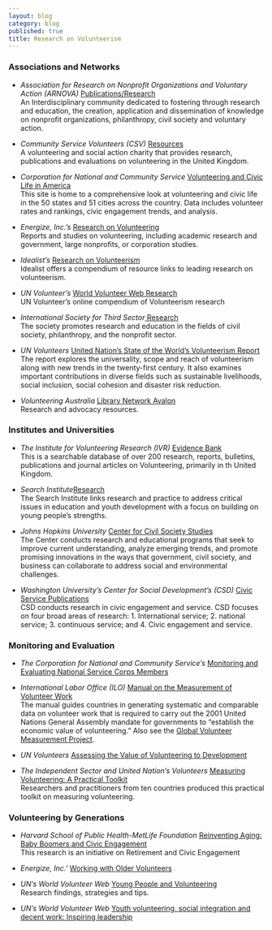 ```yaml
---
layout: blog
category: blog
published: true
title: Research on Volunteerism
---
```


### **Associations and Networks**

* _Association for Research on Nonprofit Organizations and Voluntary Action (ARNOVA)_ [Publications/Research](http://www.arnova.org/)  
An Interdisciplinary community dedicated to fostering through research and education, the creation, application and dissemination of knowledge on nonprofit organizations, philanthropy, civil society and voluntary action.

* _Community Service Volunteers (CSV)_ [Resources](http://www.csv.org.uk/Resources/)  
A volunteering and social action charity that provides research, publications and evaluations on volunteering in the United Kingdom.

* _Corporation for National and Community Service_ [Volunteering and Civic Life in America](http://www.volunteeringinamerica.gov/)  
This site is home to a comprehensive look at volunteering and civic life in the 50 states and 51 cities across the country. Data includes volunteer rates and rankings, civic engagement trends, and analysis.

* _Energize, Inc.’s_ [Research on Volunteering](https://www.energizeinc.com/a-z/library/82)  
Reports and studies on volunteering, including academic research and government, large nonprofits, or corporation studies.
  
* _Idealist’s_ [Research on Volunteerism ](http://www.idealist.org/info/VolunteerMgmt/Research)  
Idealist offers a compendium of resource links to leading research on volunteerism.

* _UN Volunteer’s_ [World Volunteer Web Research](http://www.worldvolunteerweb.org/browse/volunteering-issues/volunteering-research.html)  
UN Volunteer’s online compendium of Volunteerism research

* _International Society for Third Sector_[ Research](http://www.istr.org/)  
The society promotes research and education in the fields of civil society, philanthropy, and the nonprofit sector.  

* _UN Volunteers_ [United Nation’s State of the World’s Volunteerism Report](http://www.unv.org/swvr2011)  
The report explores the universality, scope and reach of volunteerism along with new trends in the twenty-first century. It also examines important contributions in diverse fields such as sustainable livelihoods, social inclusion, social cohesion and disaster risk reduction.

* _Volunteering Australia_ [Library Network Avalon](http://www.volunteeringaustralia.org/research-and-advocacy/)  
Research and advocacy resources.

### **Institutes and Universities**

* _The Institute for Volunteering Research (IVR)_ [Evidence Bank](http://www.ivr.org.uk/ivr-evidence-bank)  
This is a searchable database of over 200 research, reports, bulletins, publications and journal articles on Volunteering, primarily in th United Kingdom.

* _Search Institute_[Research](http://www.search-institute.org/)  
The Search Institute links research and practice to address critical issues in education and youth development with a focus on building on young people’s strengths.  

* _Johns Hopkins University_ [Center for Civil Society Studies](http://ccss.jhu.edu/)  
The Center conducts research and educational programs that seek to improve current understanding, analyze emerging trends, and promote promising innovations in the ways that government, civil society, and business can collaborate to address social and environmental challenges.

* _Washington University’s Center for Social Development’s (CSD)_ [Civic Service Publications](http://csd.wustl.edu/OurWork/CivicService/Pages/Overview.aspx)  
CSD conducts research in civic engagement and service. CSD focuses on four broad areas of research: 1. International service; 2. national service; 3. continuous service; and 4. Civic engagement and service.

### **Monitoring and Evaluation**

* _The Corporation for National and Community Service’s_ [Monitoring and Evaluating National Service Corps Members](https://www.nationalserviceresources.gov/monitoring-and-evaluating-members#.VJiaxl4bkA)

* _International Labor Office (ILO)_
        [Manual on the Measurement of Volunteer Work](https://censimentoindustriaeservizi.istat.it/rete/fileadmin/documenti/materiali_di_approfondimento/measurement_of_volunteer_work.pdf)  
The manual guides countries in generating systematic and comparable data on volunteer work that is required to carry out the 2001 United Nations General Assembly mandate for governments to “establish the economic value of volunteering.” Also see the  [Global Volunteer Measurement Project](http://volunteermeasurement.org/data).

* _UN Volunteers_ [Assessing the Value of Volunteering to Development](http://www.unv.org/fileadmin/docdb/unv/pdf/UNV%20Assessing_web%20version.pdf)

* _The Independent Sector and United Nation’s Volunteers_ [Measuring Volunteering: A Practical Toolkit](http://www.unv.org/en/news-resources/resources/on-volunteerism/doc/measuring-volunteering-toolkit.html)  
Researchers and practitioners from ten countries produced this practical toolkit on measuring volunteering.

### **Volunteering by Generations**

* _Harvard School of Public Health-MetLife Foundation_ [Reinventing Aging: Baby Boomers and Civic Engagement](http://assets.aarp.org/rgcenter/general/boomers_engagement.pdf)  
This research is an initiative on Retirement and Civic Engagement

* _Energize, Inc.’_ [Working with Older Volunteers](https://www.energizeinc.com/a-z/library/67)

* _UN’s World Volunteer Web_ [Young People and Volunteering](http://www.worldvolunteerweb.org/resources/how-to-guides/manage-volunteers/doc/subject-guide-young-people-and.html)  
Research findings, strategies and tips.

* _UN’s World Volunteer Web_ [Youth volunteering, social integration and decent work: Inspiring leadership](http://www.worldvolunteerweb.org/resources/publications/other-publications/doc/youth-volunteering-social-integration.html)

